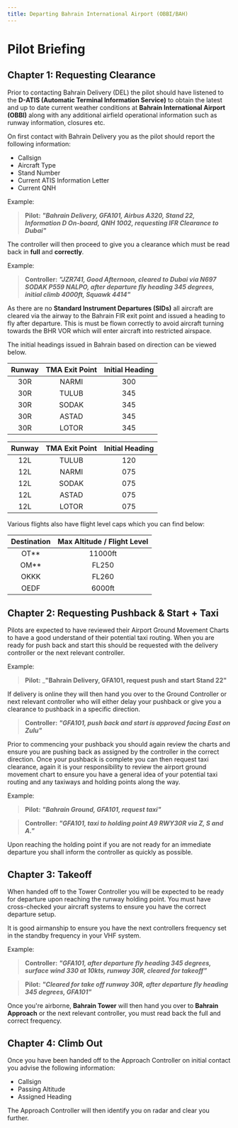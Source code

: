 ```yaml
---
title: Departing Bahrain International Airport (OBBI/BAH)
---
```


# Pilot Briefing

## Chapter 1: Requesting Clearance 

Prior to contacting Bahrain Delivery (DEL) the pilot should have listened to the **D-ATIS (Automatic Terminal Information Service)** to obtain the latest and up to date current weather conditions at **Bahrain International Airport (OBBI)** along with any additional airfield operational information such as runway information, closures etc. 

On first contact with Bahrain Delivery you as the pilot should report the following information: 

- Callsign 
- Aircraft Type
- Stand Number 
- Current ATIS Information Letter
- Current QNH 

Example: 

> **Pilot:** _**"Bahrain Delivery, GFA101, Airbus A320, Stand 22, Information D On-board, QNH 1002, requesting IFR Clearance to Dubai"**_ 

The controller will then proceed to give you a clearance which must be read back in **full** and **correctly**. 

Example: 

> **Controller:** _**"JZR741, Good Afternoon, cleared to Dubai via N697 SODAK P559 NALPO, after departure fly heading 345 degrees, initial climb 4000ft, Squawk 4414"**_

As there are no **Standard Instrument Departures (SIDs)** all aircraft are cleared via the airway to the Bahrain FIR exit point and issued a heading to fly after departure. 
This is must be flown correctly to avoid aircraft turning towards the BHR VOR which will enter aircraft into restricted airspace. 

The initial headings issued in Bahrain based on direction can be viewed below.

| **Runway** | **TMA Exit Point** | **Initial Heading** |
|:----------:|:------------------:|:-------------------:|
|     30R    |        NARMI       |         300         |
|     30R    |        TULUB       |         345         |
|     30R    |        SODAK       |         345         |
|     30R    |        ASTAD       |         345         |
|     30R    |        LOTOR       |         345         |

| **Runway** | **TMA Exit Point** | **Initial Heading** |
|:----------:|:------------------:|:-------------------:|
|     12L    |        TULUB       |         120         |
|     12L    |        NARMI       |         075         |
|     12L    |        SODAK       |         075         |
|     12L    |        ASTAD       |         075         |
|     12L    |        LOTOR       |         075         |

Various flights also have flight level caps which you can find below:

| **Destination** | **Max Altitude / Flight Level** |
|:---------------:|:-------------------------------:|
|       OT**      |             11000ft             |
|       OM**      |              FL250              |
|       OKKK      |              FL260              |
|       OEDF      |              6000ft             |

## Chapter 2: Requesting Pushback & Start + Taxi 

Pilots are expected to have reviewed their Airport Ground Movement Charts to have a good understand of their potential taxi routing. 
When you are ready for push back and start this should be requested with the delivery controller or the next relevant controller. 

Example: 

> **Pilot:** _**"Bahrain Delivery, GFA101, request push and start Stand 22"** 

If delivery is online they will then hand you over to the Ground Controller or next relevant controller who will either delay your pushback or give you a clearance to pushback in a specific direction. 

> **Controller:** _**"GFA101, push back and start is approved facing East on Zulu"**_ 

Prior to commencing your pushback you should again review the charts and ensure you are pushing back as assigned by the controller in the correct direction. 
Once your pushback is complete you can then request taxi clearance, again it is your responsibility to review the airport ground movement chart to ensure you have a general idea of your potential taxi routing and any taxiways and holding points along the way. 

Example: 

> **Pilot:** _**"Bahrain Ground, GFA101, request taxi"**_ 

> **Controller:** _**"GFA101, taxi to holding point A9 RWY30R via Z, S and A."**_

Upon reaching the holding point if you are not ready for an immediate departure you shall inform the controller as quickly as possible. 

## Chapter 3: Takeoff 

When handed off to the Tower Controller you will be expected to be ready for departure upon reaching the runway holding point. 
You must have cross-checked your aircraft systems to ensure you have the correct departure setup. 

It is good airmanship to ensure you have the next controllers frequency set in the standby frequency in your VHF system. 

Example: 

> **Controller:** _**"GFA101, after departure fly heading 345 degrees, surface wind 330 at 10kts, runway 30R, cleared for takeoff"**_ 

> **Pilot:** _**"Cleared for take off runway 30R, after departure fly heading 345 degrees, GFA101"**_ 

Once you're airborne, **Bahrain Tower** will then hand you over to **Bahrain Approach** or the next relevant controller, you must read back the full and correct frequency. 

## Chapter 4: Climb Out 

Once you have been handed off to the Approach Controller on initial contact you advise the following information:

- Callsign 
- Passing Altitude 
- Assigned Heading 

The Approach Controller will then identify you on radar and clear you further.
